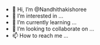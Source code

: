 - 👋 Hi, I’m @Nandhithakishoree
- 👀 I’m interested in ...
- 🌱 I’m currently learning ...
- 💞️ I’m looking to collaborate on ...
- 📫 How to reach me ...

<!---
Nandhithakishoree/Nandhithakishoree is a ✨ special ✨ repository because its `README.md` (this file) appears on your GitHub profile.
You can click the Preview link to take a look at your changes.
--->

